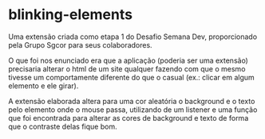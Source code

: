 # blinking-elements
Uma extensão criada como etapa 1 do Desafio Semana Dev, proporcionado pela Grupo Sgcor para seus colaboradores.

O que foi nos enunciado era que a aplicação (poderia ser uma extensão) precisaria alterar o html de um site qualquer fazendo com que o mesmo tivesse um comportamente diferente do que o casual (ex.: clicar em algum elemento e ele girar).

A extensão elaborada altera para uma cor aleatória o background e o texto pelo elemento onde o mouse passa, utilizando de um listener e uma função que foi encontrada para alterar as cores de background e texto de forma que o contraste delas fique bom.
